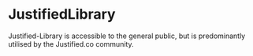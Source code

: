# JustifiedLibrary

Justified-Library is accessible to the general public, but is predominantly utilised by the Justified.co community.
